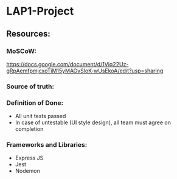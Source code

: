# LAP1-Project

## Resources:
### MoSCoW:
https://docs.google.com/document/d/1Viq22Uz-gRpAemfpmjcxoTiM15yMAGvSloK-wUsEkoA/edit?usp=sharing
### Source of truth:
### Definition of Done:
* All unit tests passed
* In case of untestable (UI style design), all team must agree on completion
### Frameworks and Libraries:
* Express JS
* Jest
* Nodemon
